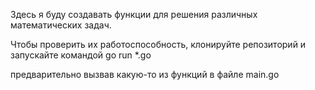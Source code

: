 Здесь я буду создавать функции для решения различных математических задач. 

Чтобы проверить их работоспособность, клонируйте репозиторий и запускайте командой 
go run *.go

предварительно вызвав какую-то из функций в файле main.go